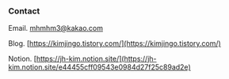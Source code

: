 
### Contact
Email. [mhmhm3@kakao.com](mailto:mhmhm3@kakao.com) 

Blog. [https://kimjingo.tistory.com/](https://kimjingo.tistory.com/)

Notion. [https://jh-kim.notion.site/](https://jh-kim.notion.site/e44455cff09543e0984d27f25c89ad2e)
